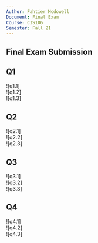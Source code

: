 ```yaml
---
Author: Fahtier Mcdowell
Document: Final Exam
Course: CIS106
Semester: Fall 21
---
```


## Final Exam Submission

## Q1
![q1.1]<br>
![q1.2]<br>
![q1.3]<br>
## Q2
![q2.1]<br>
![q2.2]<br>
![q2.3]<br>
## Q3
![q3.1]<br>
![q3.2]<br>
![q3.3]<br>
## Q4
![q4.1]<br>
![q4.2]<br>
![q4.3]<br>
